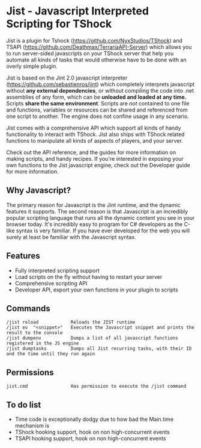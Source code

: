 Jist - Javascript Interpreted Scripting for TShock
====

Jist is a plugin for Tshock (https://github.com/NyxStudios/TShock) and TSAPI (https://github.com/Deathmax/TerrariaAPI-Server) which allows you to run server-sided javascripts on your TShock server that help you automate all kinds of tasks that would otherwise have to be done with an overly simple plugin. 

Jist is based on the Jint 2.0 javascript interpreter (https://github.com/sebastienros/jint) which completely interprets javascript without **any external dependencies**, or without compiling the code into .net assemblies of any form, which can be **unloaded and loaded at any time.** Scripts **share the same environment**.  Scripts are *not* contained to one file and functions, variables or resources can be shared and referenced from one script to another.  The engine does not confine usage in any scenario.

Jist comes with a comprehensive API which support all kinds of handy functionality to interact with TShock.  Jist also ships with TShock related functions to manipulate all kinds of aspects of players, and your server.

Check out the API reference, and the guides for more information on making scripts, and handy recipes.  If you're interested in exposing your own functions to the Jist javascript engine, check out the Developer guide for more information.

## Why Javascript?

The primary reason for Javascript is the Jint runtime, and the dynamic features it supports.  The second reason is that Javascript is an incredibly popular scripting language that runs all the dynamic content you see in your browser today.  It's incredibly easy to program for C# developers as the C-like syntax is very familiar.  If you have ever developed for the web you will surely at least be familiar with the Javascript syntax.

## Features

* Fully interpreted scripting support
* Load scripts on the fly without having to restart your server
* Comprehensive scripting API
* Developer API, export your own functions in your plugin to scripts

## Commands

```
/jist reload            Reloads the JIST runtime
/jist ev  "<snippet>"   Executes the Javascript snippet and prints the result to the console
/jist dumpenv           Dumps a list of all javascript functions registered in the JS engine
/jist dumptasks         Dumps all Jist recurring tasks, with their ID and the time until they run again

```

## Permissions

```
jist.cmd                Has permission to execute the /jist command
```

## To do list

* Time code is exceptionally dodgy due to how bad the Main.time mechanism is
* TShock hooking support, hook on non high-concurrent events
* TSAPI hooking support, hook on non high-concurrent events
